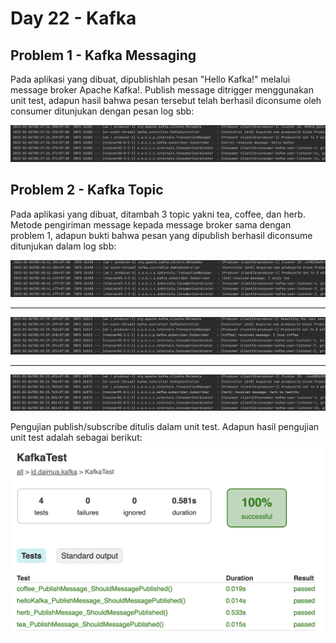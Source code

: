 # Day 22 - Kafka

## Problem 1 - Kafka Messaging
Pada aplikasi yang dibuat, dipublishlah pesan "Hello Kafka!" melalui message broker Apache Kafka!. Publish message ditrigger menggunakan unit test, adapun hasil bahwa pesan tersebut telah berhasil diconsume oleh consumer ditunjukan dengan pesan log sbb:

![](resources/hello_kafka.png)

## Problem 2 -  Kafka Topic

Pada aplikasi yang dibuat, ditambah 3 topic yakni tea, coffee, dan herb. Metode pengiriman message kepada message broker sama dengan problem 1, adapun bukti bahwa pesan yang dipublish berhasil diconsume ditunjukan dalam log sbb:

![](resources/tea.png)
_____
![](resources/coffee.png)
____
![](resources/herb.png)

Pengujian publish/subscribe ditulis dalam unit test. Adapun hasil pengujian unit test adalah sebagai berikut:
![](resources/unittest.png)